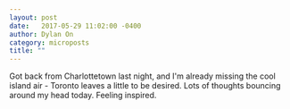 ```yaml
---
layout: post
date:   2017-05-29 11:02:00 -0400
author: Dylan On
category: microposts
title: ""
---
```


Got back from Charlottetown last night, and I'm already missing the cool island air - Toronto leaves a little to be desired. Lots of thoughts bouncing around my head today. Feeling inspired.